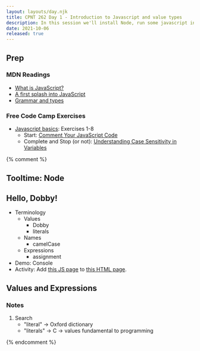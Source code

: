 ```yaml
---
layout: layouts/day.njk
title: CPNT 262 Day 1 - Introduction to Javascript and value types
description: In this session we'll install Node, run some javascript in the browser and then talk about values, literally.
date: 2021-10-06
released: true
---
```


## Prep
### MDN Readings
- [What is JavaScript?](https://developer.mozilla.org/en-US/docs/Learn/JavaScript/First_steps/What_is_JavaScript)
- [A first splash into JavaScript](https://developer.mozilla.org/en-US/docs/Learn/JavaScript/First_steps/A_first_splash)
- [Grammar and types](https://developer.mozilla.org/en-US/docs/Web/JavaScript/Guide/Grammar_and_types)

### Free Code Camp Exercises
- [Javascript basics](https://www.freecodecamp.org/learn/javascript-algorithms-and-data-structures/#basic-javascript): Exercises 1-8
    - Start: [Comment Your JavaScript Code](https://www.freecodecamp.org/learn/javascript-algorithms-and-data-structures/basic-javascript/comment-your-javascript-code)
    - Complete and Stop (or not): [Understanding Case Sensitivity in Variables](https://www.freecodecamp.org/learn/javascript-algorithms-and-data-structures/basic-javascript/understanding-case-sensitivity-in-variables)

{% comment %}

## Tooltime: Node


## Hello, Dobby!
- Terminology
    - Values
        - Dobby
        - literals
    - Names
        - camelCase
    - Expressions
        - assignment
- Demo: Console
- Activity: Add [this JS page](https://gist.github.com/acidtone/d85a9a0ba6bccfa73cfb269d65a25839) to [this HTML page](https://gist.github.com/acidtone/6871979b4f4b04375edb6312dcdba5b7).


## Values and Expressions

### Notes
1. Search 
    - "literal" -> Oxford dictionary 
    - "literals" -> C -> values fundamental to programming

{% endcomment %}